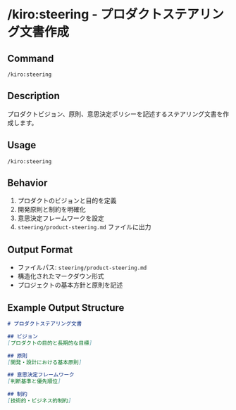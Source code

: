 # /kiro:steering - プロダクトステアリング文書作成

## Command
`/kiro:steering`

## Description
プロダクトビジョン、原則、意思決定ポリシーを記述するステアリング文書を作成します。

## Usage
```
/kiro:steering
```

## Behavior
1. プロダクトのビジョンと目的を定義
2. 開発原則と制約を明確化
3. 意思決定フレームワークを設定
4. `steering/product-steering.md` ファイルに出力

## Output Format
- ファイルパス: `steering/product-steering.md`
- 構造化されたマークダウン形式
- プロジェクトの基本方針と原則を記述

## Example Output Structure
```markdown
# プロダクトステアリング文書

## ビジョン
[プロダクトの目的と長期的な目標]

## 原則
[開発・設計における基本原則]

## 意思決定フレームワーク
[判断基準と優先順位]

## 制約
[技術的・ビジネス的制約]
```